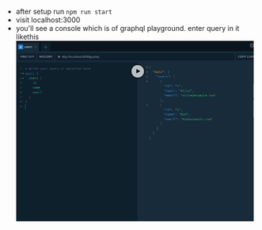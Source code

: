 - after setup run `npm run start`
- visit localhost:3000
- you'll see a console which is of graphql playground. enter query in it likethis
![alt text](image.png)